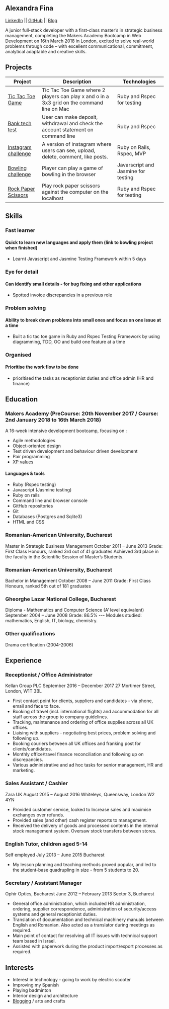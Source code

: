 ## Alexandra Fina

[LinkedIn](https://uk.linkedin.com/in/alexandra-fina-0418aab2) || [GitHub](https://github.com/AlexandraGF) || [Blog](https://littleablog.com)

 A junior full-stack developer with a first-class master’s in strategic business management, completing the Makers Academy Bootcamp in Web Development on 16th March 2018 in London, excited to solve real-world problems through code – with excellent communicational, commitment, analytical adaptable and creative skills.
 
 ## Projects
 
| Project   | Description | Technologies |
|---        |---          |---           |
|[Tic Tac Toe Game](https://github.com/AlexandraGF/tic_tac_toe_tech_test)| Tic Tac Toe Game where 2 players can play x and o in a 3x3 grid on the command line on Mac| Ruby and Rspec for testing|
|[Bank tech test](https://github.com/AlexandraGF/bank_tech_test)| User can make deposit, withdrawal and check the account statement on command line|Ruby and Rspec|
|[Instagram challenge](https://github.com/AlexandraGF/instagram-challenge)|A version of instagram where users can see, upload, delete, comment, like posts.| Ruby on Rails, Rspec, MVP|
|[Bowling challenge](https://github.com/AlexandraGF/bowling-challenge)| Player can play a game of bowling in the browser|Javarscript and Jasmine for testing|
|[Rock Paper Scissors](https://github.com/AlexandraGF/rps-challenge/blob/master/README.md)|Play rock paper scissors against the computer on the localhost|Ruby and Rspec for testing|

## Skills

### Fast learner
#### Quick to learn new languages and apply them (link to bowling project when finished)
- Learnt Javascript and Jasmine Testing Framework within 5 days

### Eye for detail
#### Can identify small details - for bug fixing and other applications
- Spotted invoice discrepancies in a previous role

### Problem solving
#### Ability to break down problems into small ones and focus on one issue at a time
- Built a tic tac toe game in Ruby and Rspec Testing Framework by using diagramming, TDD, OO and build one feature at a time

### Organised
#### Prioritise the work flow to be done
- prioritised the tasks as receptionist duties and office admin (HR and finance)


## Education

### Makers Academy (PreCourse: 20th November 2017 / Course: 2nd January 2018 to 16th March 2018)

A 16-week intensive development bootcamp, focusing on :

- Agile methodologies
- Object-oriented design
- Test driven development and behaviour driven development
- Pair programming
- [XP values](http://www.extremeprogramming.org/values.html)

#### Languages & tools

- Ruby (Rspec testing)
- Javascript (Jasmine testing)
- Ruby on rails
- Command line and browser console
- GitHub repositories
- Git
- Databases (Postgres and Sqlite3)
- HTML and CSS

### Romanian-American University, Bucharest
Master in Strategic Business Management	October 2011 – June 2013
Grade: First Class Honours, ranked 3rd out of 41 graduates
Achieved 3rd place in the faculty in the Scientific Session of Master’s Students.

### Romanian-American University, Bucharest
Bachelor in Management	October 2008 – June 2011
Grade: First Class Honours, ranked 5th out of 181 graduates

### Gheorghe Lazar National College, Bucharest
Diploma - Mathematics and Computer Science (A’ level equivalent)	September 2004 – June 2008
Grade: 86.5%
--- Modules studied: mathematics, English, IT, biology, chemistry.


### Other qualifications

Drama certification (2004-2006)


## Experience

### Receptionist / Office Administrator
Kellan Group PLC	September 2016 – December 2017
27 Mortimer Street, London, W1T 3BL

- First contact point for clients, suppliers and candidates - via phone, email and face to face.
- Booking of travel (incl. international flights) and accommodation for all staff across the group to company guidelines.
- Tracking, maintenance and ordering of office supplies across all UK offices.
- Liaising with suppliers - negotiating best prices, problem solving and following up.
- Booking couriers between all UK offices and franking post for clients/candidates.
- Monthly office/travel finance reconciliation and following up on discrepancies.
- Various administrative and ad hoc tasks for senior management, HR and marketing.


### Sales Assistant / Cashier
Zara UK	August 2015 – August 2016
Whiteleys, Queensway, London W2 4YN

- Provided customer service, looked to Increase sales and maximise exchanges over refunds.
- Provided sales (and other) cash register reports to management.
- Received the delivery of goods and processed contents in the internal stock management system. Oversaw stock transfers between stores. 

### English Tutor, children aged 5-14
Self employed	July 2013 – June 2015
Bucharest

- My lesson planning and teaching methods proved popular, and led to the student-base quadrupling in size - from 5 students to 20.

### Secretary / Assistant Manager
Ophir Optics, Bucharest	June 2012 – February 2013
Sector 3, Bucharest

- General office administration, which included HR administration, ordering, supplier correspondence, administration of security/access systems and general receptionist duties.
- Translation of documentation and technical machinery manuals between English and Romanian. Also acted as a translator during meetings as required.
- Main point of contact for resolving all IT issues with technical support team based in Israel.
- Assisted with paperwork during the product import/export processes as required.


## Interests

- Interest in technology - going to work by electric scooter
- Improving my Spanish
- Playing badminton
- Interior design and architecture
- [Blogging](https://littleablog.com) / arts and crafts
